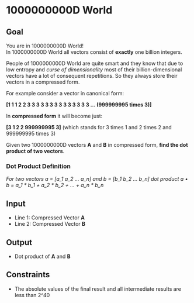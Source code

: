 # 1000000000D World

## Goal

You are in 1000000000D World! \
In 1000000000D World all vectors consist of **exactly** one billion integers.

People of 1000000000D World are quite smart and they know that due to low
entropy and _curse of dimensionality_ most of their billion-dimensional vectors
have a lot of consequent repetitions. So they always store their vectors in a
compressed form.

For example consider a vector in canonical form:

**[1 1 1 2 2 3 3 3 3 3 3 3 3 3 3 3 3 3 3 ... (999999995 times 3)]**

In **compressed form** it will become just:

**[3 1 2 2 999999995 3]** (which stands for 3 times 1 and 2 times 2 and
999999995 times 3)

Given two 1000000000D vectors **A** and **B** in compressed form, **find the
dot product of two vectors**.

### Dot Product Definition

_For two vectors a = [a_1 a_2 ... a_n] and b = [b_1 b_2 ... b_n] dot product
a • b = a_1 \* b_1 + a_2 \* b_2 + ... + a_n \* b_n_

## Input

-   Line 1: Compressed Vector **A**
-   Line 2: Compressed Vector **B**

## Output

-   Dot product of **A** and **B**

## Constraints

-   The absolute values of the final result and all intermediate results are
    less than 2^40
